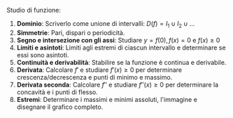 Studio di funzione:
1. **Dominio**: Scriverlo come unione di intervalli: $D(f) = I_{1}\cup I_{2}\cup...$
2. **Simmetrie**: Pari, dispari o periodicità.
3. **Segno e intersezione con gli assi**: Studiare $y = f(0), f(x) = 0$ e $f(x)\geq0$
4. **Limiti e asintoti**: Limiti agli estremi di ciascun intervallo e determinare se essi sono asintoti.
5. **Continuità e derivabilità**: Stabilire se la funzione è continua e derivabile.
6. **Derivata**: Calcolare $f'$ e studiare $f'(x)\geq0$ per determinare crescenza/decrescenza e punti di minimo e massimo.
7. **Derivata seconda**: Calcolare $f''$ e studiare $f''(x)\geq0$ per determinare la concavità e i punti di flesso.
8. **Estremi**: Determinare i massimi e minimi assoluti, l'immagine e disegnare il grafico completo.